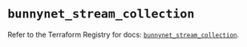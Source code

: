 # `bunnynet_stream_collection`

Refer to the Terraform Registry for docs: [`bunnynet_stream_collection`](https://registry.terraform.io/providers/bunnyway/bunnynet/0.11.0/docs/resources/stream_collection).
